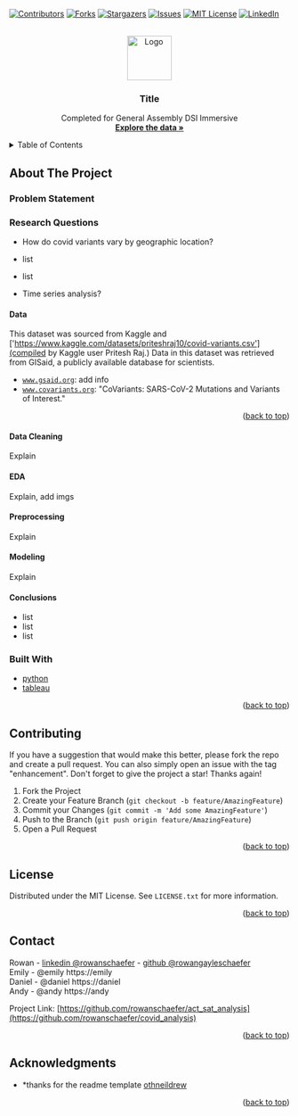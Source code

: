 <div id="top"></div>


<!-- PROJECT SHIELDS -->

[![Contributors][contributors-shield]][contributors-url]
[![Forks][forks-shield]][forks-url]
[![Stargazers][stars-shield]][stars-url]
[![Issues][issues-shield]][issues-url]
[![MIT License][license-shield]][license-url]
[![LinkedIn][linkedin-shield]][linkedin-url]


<!-- PROJECT LOGO -->
<br />
<div align="center">
  <a href="https://github.com/rowanschaefer">
    <img src="images/logo.png" alt="Logo" width="80" height="80">
  </a>

<h3 align="center"> Title </h3>

  <p align="center">
    Completed for General Assembly DSI Immersive
    <br />
    <a href="https://github.com/rowanschaefer/act_sat_analysis"><strong>Explore the data »</strong></a>
    <br />
  </p>
</div>



<!-- TABLE OF CONTENTS -->
<details>
  <summary>Table of Contents</summary>
  <ol>
    <li>
      <a href="#about-the-project">About The Project</a>
      <ul>
        <li><a href="#built-with">Built With</a></li>
      </ul>
    </li>
    <li>
      <a href="#getting-started">Getting Started</a>
      <ul>
        <li><a href="#prerequisites">Prerequisites</a></li>
        <li><a href="#installation">Installation</a></li>
      </ul>
    </li>
    <li><a href="#datasets">Datasets</a></li>
    <li><a href="#data-dictionary">Data Dictionary</a></li>
    <li><a href="#contributing">Contributing</a></li>
    <li><a href="#license">License</a></li>
    <li><a href="#contact">Contact</a></li>
    <li><a href="#acknowledgments">Acknowledgments</a></li>
  </ol>
</details>



<!-- ABOUT THE PROJECT -->
## About The Project

### Problem Statement

### Research Questions

* How do covid variants vary by geographic location?
* list 
* list

* Time series analysis?



<!-- DATASETS -->
#### Data
This dataset was sourced from Kaggle and ['https://www.kaggle.com/datasets/priteshraj10/covid-variants.csv'](compiled by Kaggle user Pritesh Raj.) Data in this dataset was retrieved from GISaid, a publicly available database for scientists.

* [`www.gsaid.org`](gsaid.org): add info
* [`www.covariants.org`](CoVariants.org): "CoVariants: SARS-CoV-2 Mutations and Variants of Interest."


<p align="right">(<a href="#top">back to top</a>)</p>


#### Data Cleaning
Explain

#### EDA
Explain, add imgs

#### Preprocessing
Explain

#### Modeling
Explain

#### Conclusions
* list
* list
* list



### Built With

* [python](https://www.python.org)
* [tableau](https://www.tableau.com)

<p align="right">(<a href="#top">back to top</a>)</p>



<!-- CONTRIBUTING -->
## Contributing

If you have a suggestion that would make this better, please fork the repo and create a pull request. You can also simply open an issue with the tag "enhancement".
Don't forget to give the project a star! Thanks again!

1. Fork the Project
2. Create your Feature Branch (`git checkout -b feature/AmazingFeature`)
3. Commit your Changes (`git commit -m 'Add some AmazingFeature'`)
4. Push to the Branch (`git push origin feature/AmazingFeature`)
5. Open a Pull Request

<p align="right">(<a href="#top">back to top</a>)</p>



<!-- LICENSE -->
## License

Distributed under the MIT License. See `LICENSE.txt` for more information.

<p align="right">(<a href="#top">back to top</a>)</p>



<!-- CONTACT -->
## Contact

Rowan - [linkedin @rowanschaefer](https://linkedin.com/in/rowanschaefer) - [github @rowangayleschaefer](https://github.com/rowangayleschaefer)<br />
Emily - @emily https://emily<br />
Daniel - @daniel https://daniel<br />
Andy - @andy https://andy<br />

Project Link: [https://github.com/rowanschaefer/act_sat_analysis](https://github.com/rowanschaefer/covid_analysis)

<p align="right">(<a href="#top">back to top</a>)</p>



<!-- ACKNOWLEDGMENTS -->
## Acknowledgments

* *thanks for the readme template [othneildrew](https://github.com/rowanschaefer/Best-README-Template)

<p align="right">(<a href="#top">back to top</a>)</p>


<!-- MARKDOWN LINKS & IMAGES -->
<!-- https://www.markdownguide.org/basic-syntax/#reference-style-links -->
[contributors-shield]: https://img.shields.io/github/contributors/github_username/repo_name.svg?style=for-the-badge
[contributors-url]: https://github.com/github_username/repo_name/graphs/contributors
[forks-shield]: https://img.shields.io/github/forks/github_username/repo_name.svg?style=for-the-badge
[forks-url]: https://github.com/github_username/repo_name/network/members
[stars-shield]: https://img.shields.io/github/stars/github_username/repo_name.svg?style=for-the-badge
[stars-url]: https://github.com/github_username/repo_name/stargazers
[issues-shield]: https://img.shields.io/github/issues/github_username/repo_name.svg?style=for-the-badge
[issues-url]: https://github.com/github_username/repo_name/issues
[license-shield]: https://img.shields.io/github/license/github_username/repo_name.svg?style=for-the-badge
[license-url]: https://github.com/github_username/repo_name/blob/master/LICENSE.txt
[linkedin-shield]: https://img.shields.io/badge/-LinkedIn-black.svg?style=for-the-badge&logo=linkedin&colorB=555
[linkedin-url]: https://linkedin.com/in/linkedin_username
[product-screenshot]: images/screenshot.png

